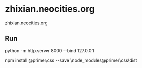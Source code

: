 # zhixian.neocities.org

zhixian.neocities.org

## Run

python -m http.server 8000 --bind 127.0.0.1


npm install @primer/css --save
\node_modules\@primer\css\dist